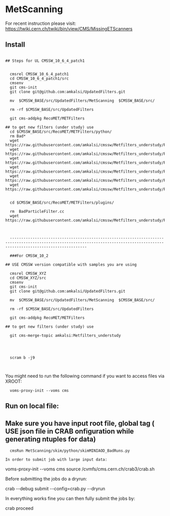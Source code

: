 # MetScanning
For recent instruction please visit: https://twiki.cern.ch/twiki/bin/view/CMS/MissingETScanners
## Install
```

## Steps for UL CMSSW_10_6_4_patch1 


  cmsrel CMSSW_10_6_4_patch1
  cd CMSSW_10_6_4_patch1/src
  cmsenv
  git cms-init
  git clone git@github.com:amkalsi/UpdatedFilters.git
  
  mv  $CMSSW_BASE/src/UpdatedFilters/MetScanning  $CMSSW_BASE/src/
  
  rm -rf $CMSSW_BASE/src/UpdatedFilters
  
  git cms-addpkg RecoMET/METFilters
  
## to get new filters (under study) use 
  cd $CMSSW_BASE/src/RecoMET/METFilters/python/
  rm Bad*
  wget https://raw.githubusercontent.com/amkalsi/cmssw/Metfilters_understudy/RecoMET/METFilters/python/BadChargedCandidateFilter_cfi.py 
  wget https://raw.githubusercontent.com/amkalsi/cmssw/Metfilters_understudy/RecoMET/METFilters/python/BadChargedCandidateSummer16Filter_cfi.py
  wget https://raw.githubusercontent.com/amkalsi/cmssw/Metfilters_understudy/RecoMET/METFilters/python/BadPFMuonFilter_DxyDz_cfi.py
  wget https://raw.githubusercontent.com/amkalsi/cmssw/Metfilters_understudy/RecoMET/METFilters/python/BadPFMuonFilter_Dz_cfi.py
  wget https://raw.githubusercontent.com/amkalsi/cmssw/Metfilters_understudy/RecoMET/METFilters/python/BadPFMuonFilter_cfi.py 
  wget https://raw.githubusercontent.com/amkalsi/cmssw/Metfilters_understudy/RecoMET/METFilters/python/BadPFMuonSummer16Filter_cfi.py
  
  
  cd $CMSSW_BASE/src/RecoMET/METFilters/plugins/
  
  rm  BadParticleFilter.cc 
  wget https://raw.githubusercontent.com/amkalsi/cmssw/Metfilters_understudy/RecoMET/METFilters/plugins/BadParticleFilter.cc 
  
  
  
  ------------------------------------------------------------------------------------------------------------------------------------------------------------------------------
  
  ###For CMSSW_10_2

## USE CMSSW version compatible with samples you are using

  cmsrel CMSSW_XYZ
  cd CMSSW_XYZ/src
  cmsenv
  git cms-init
  git clone git@github.com:amkalsi/UpdatedFilters.git
  
  mv  $CMSSW_BASE/src/UpdatedFilters/MetScanning  $CMSSW_BASE/src/
  
  rm -rf $CMSSW_BASE/src/UpdatedFilters
  
  git cms-addpkg RecoMET/METFilters
  
## to get new filters (under study) use 
  
  git cms-merge-topic amkalsi:Metfilters_understudy
  
  
 

  scram b -j9
  
  
  ```
  You might need to run the following command if you want to access files via XROOT:
```
  voms-proxy-init --voms cms
```
## Run on local file:
## Make sure you have input root file, global tag ( USE json file in CRAB onfiguration while generating ntuples for data)
```
  cmsRun MetScanning/skim/python/skimMINIAOD_BadRuns.py
```



```
In order to submit job with large input data:
```
  voms-proxy-init --voms cms
  source /cvmfs/cms.cern.ch/crab3/crab.sh
  
  Before submitting the jobs do a dryrun:

  crab --debug submit --config=crab.py --dryrun   

  In everything works fine you can then fully submit the jobs by:

  crab proceed
```
